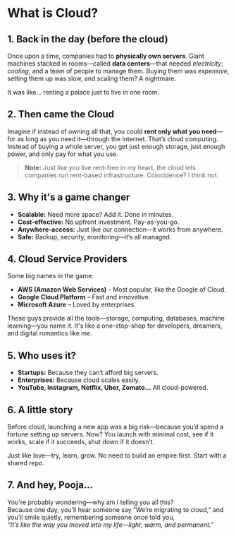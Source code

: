
# What is Cloud?

## 1. Back in the day (before the cloud)
Once upon a time, companies had to **physically own servers**. Giant machines stacked in rooms—called **data centers**—that needed _electricity_, _cooling_, and a team of people to manage them. Buying them was _expensive_, setting them up was slow, and scaling them? A nightmare.

It was like... renting a palace just to live in one room.

## 2. Then came the Cloud
Imagine if instead of owning all that, you could **rent only what you need**—for as long as you need it—through the internet. That’s cloud computing.  
Instead of buying a whole server, you get just enough storage, just enough power, and only pay for what you use.

> **Note:** Just like you live rent-free in my heart, the cloud lets companies run rent-based infrastructure. Coincidence? I think not.

## 3. Why it's a game changer
- **Scalable:** Need more space? Add it. Done in minutes.  
- **Cost-effective:** No upfront investment. Pay-as-you-go.  
- **Anywhere-access:** Just like our connection—it works from anywhere.  
- **Safe:** Backup, security, monitoring—it’s all managed.

## 4. Cloud Service Providers
Some big names in the game:  
- **AWS (Amazon Web Services)** – Most popular, like the Google of Cloud.  
- **Google Cloud Platform** – Fast and innovative.  
- **Microsoft Azure** – Loved by enterprises.

These guys provide all the tools—storage, computing, databases, machine learning—you name it. It's like a one-stop-shop for developers, dreamers, and digital romantics like me.

## 5. Who uses it?
- **Startups:** Because they can’t afford big servers.  
- **Enterprises:** Because cloud scales easily.  
- **YouTube, Instagram, Netflix, Uber, Zomato…** All cloud-powered.

## 6. A little story
Before cloud, launching a new app was a big risk—because you’d spend a fortune setting up servers. Now? You launch with minimal cost, see if it works, scale if it succeeds, shut down if it doesn’t.

Just like love—try, learn, grow. No need to build an empire first. Start with a shared repo.

## 7. And hey, Pooja…
You're probably wondering—why am I telling you all this?  
Because one day, you’ll hear someone say “We’re migrating to cloud,” and you’ll smile quietly, remembering someone once told you,  
_“It’s like the way you moved into my life—light, warm, and permanent.”_
